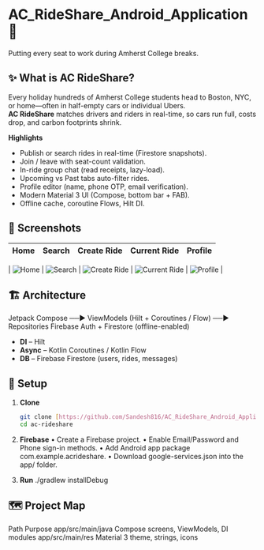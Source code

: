 # AC_RideShare_Android_Application🚗
Putting every seat to work during Amherst College breaks.

## ✨ What is AC RideShare?
Every holiday hundreds of Amherst College students head to Boston, NYC, or home—often in half-empty cars or individual Ubers.  
**AC RideShare** matches drivers and riders in real-time, so cars run full, costs drop, and carbon footprints shrink.

**Highlights**
* Publish or search rides in real-time (Firestore snapshots).
* Join / leave with seat-count validation.
* In-ride group chat (read receipts, lazy-load).
* Upcoming vs Past tabs auto-filter rides.
* Profile editor (name, phone OTP, email verification).
* Modern Material 3 UI (Compose, bottom bar + FAB).
* Offline cache, coroutine Flows, Hilt DI.

## 📸 Screenshots
| Home | Search | Create Ride | Current Ride | Profile |
|:----:|:------:|:-----------:|:------------:|:-------:|
| 
![Home](https://github.com/user-attachments/assets/6a30d37d-8f44-4cb3-867e-d7a0e4b4cd87)	|
![Search](https://github.com/user-attachments/assets/e1b63fab-3622-40ca-97a9-4389ec4f5186)	|
![Create Ride](https://github.com/user-attachments/assets/5ad0b96d-dfc0-4e94-8372-22221d6ed96c)	|
![Current Ride](https://github.com/user-attachments/assets/735d8c8b-df83-4d82-a55e-10009a43770d)	|
![Profile](https://github.com/user-attachments/assets/d7abaf39-2480-4594-98d5-89cb06217861)	|

## 🏗 Architecture
Jetpack Compose ──► ViewModels (Hilt + Coroutines / Flow) ──► Repositories
Firebase Auth + Firestore (offline-enabled)
* **DI** – Hilt  
* **Async** – Kotlin Coroutines / Kotlin Flow  
* **DB** – Firebase Firestore (users, rides, messages)

## 🔧 Setup
1. **Clone**
   ```bash
   git clone [https://github.com/Sandesh816/AC_RideShare_Android_Application.git]
   cd ac-rideshare

2. **Firebase**
	•	Create a Firebase project.
	•	Enable Email/Password and Phone sign-in methods.
	•	Add Android app package com.example.acrideshare.
	•	Download google-services.json into the app/ folder.

3. **Run**
   ./gradlew installDebug

## 🗺 Project Map
Path  Purpose
app/src/main/java  Compose screens, ViewModels, DI modules
app/src/main/res   Material 3 theme, strings, icons
